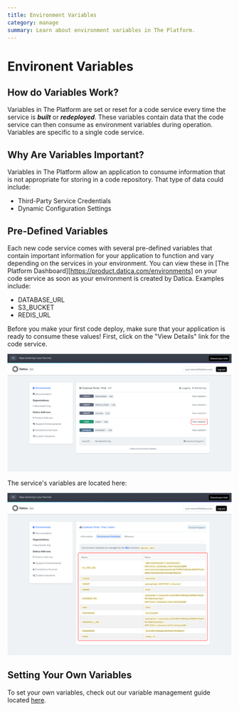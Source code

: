```yaml
---
title: Environment Variables
category: manage
summary: Learn about environment variables in The Platform.
---
```


# Environent Variables

## How do Variables Work?
Variables in The Platform are set or reset for a code service every time the service is ***built*** or ***redeployed***. These variables contain data that the code service can then consume as environment variables during operation. Variables are specific to a single code service.

## Why Are Variables Important?
Variables in The Platform allow an application to consume information that is not appropriate for storing in a code repository. That type of data could include:

* Third-Party Service Credentials
* Dynamic Configuration Settings

## Pre-Defined Variables
Each new code service comes with several pre-defined variables that contain important information for your application to function and vary depending on the services in your environment. You can view these in [The Platform Dashboard][https://product.datica.com/environments] on your code service as soon as your environment is created by Datica. Examples include:

* DATABASE_URL
* S3_BUCKET
* REDIS_URL

Before you make your first code deploy, make sure that your application is ready to consume these values! First, click on the "View Details" link for the code service.

![view](images/dashboard_view_details.png)

The service's variables are located here:

![env_variables](images/dashboard_env_variables.png)

## Setting Your Own Variables
To set your own variables, check out our variable management guide located [here](/compliant-cloud/articles/environment-variables-manage/).